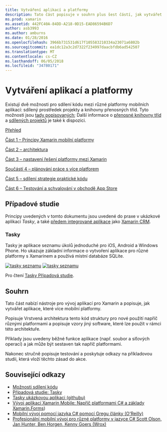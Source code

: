 ```yaml
---
title: Vytváření aplikací a platformy
description: Tato část popisuje v souhrn plus šest částí, jak vytvářet aplikace, které používají platformou vývoj Xamarin – z pochopení, jak funguje Xamarin navrhování mobilní aplikace a pak testování a nasazení do různých úložišť aplikace.
ms.prod: xamarin
ms.assetid: 442FC40A-84DD-A218-0D15-EAD86594B6D7
author: asb3993
ms.author: amburns
ms.date: 01/28/2016
ms.openlocfilehash: 3966b731531d617f105583210334a23071a6802b
ms.sourcegitcommit: ea1dc12a3c2d7322f234997daacbfdb6ad542507
ms.translationtype: MT
ms.contentlocale: cs-CZ
ms.lasthandoff: 06/05/2018
ms.locfileid: "34780171"
---
```

# <a name="building-cross-platform-applications"></a>Vytváření aplikací a platformy

Existují dvě možnosti pro sdílení kódu mezi různé platformy mobilních aplikací: sdílený prostředek projekty a knihovny přenosných tříd. Tyto možnosti jsou [tady popisovaných](~/cross-platform/app-fundamentals/code-sharing.md); Další informace o [přenosné knihovny tříd](~/cross-platform/app-fundamentals/pcl.md) a [sdílených projektů](~/cross-platform/app-fundamentals/shared-projects.md) je také k dispozici.

<a name="Sections" />

 [Přehled](~/cross-platform/app-fundamentals/building-cross-platform-applications/overview.md)

 [Část 1 – Principy Xamarin mobilní platformy](~/cross-platform/app-fundamentals/building-cross-platform-applications/understanding-the-xamarin-mobile-platform.md)

 [Část 2 – architektura](~/cross-platform/app-fundamentals/building-cross-platform-applications/architecture.md)

 [Část 3 – nastavení řešení platformy mezi Xamarin](~/cross-platform/app-fundamentals/building-cross-platform-applications/setting-up-a-xamarin-cross-platform-solution.md)

 [Součástí 4 – plánování práce s více platforem](~/cross-platform/app-fundamentals/building-cross-platform-applications/platform-divergence-abstraction-divergent-implementation.md)

 [Část 5 – sdílení strategie praktické kódu](~/cross-platform/app-fundamentals/building-cross-platform-applications/practical-code-sharing-strategies.md)

 [Část 6 – Testování a schvalování v obchodě App Store](~/cross-platform/app-fundamentals/building-cross-platform-applications/testing-and-app-store-approvals.md)

 <a name="Cross-Platform_Mobile_Application_Case_Studies" />

## <a name="case-studies"></a>Případové studie

Principy uvedených v tomto dokumentu jsou uvedené do praxe v ukázkové aplikaci *Tasky*, a také [předem integrované aplikace](https://xamarin.com/prebuilt) jako [Xamarin CRM](https://xamarin.com/prebuilt/#xamarincrm).

 <a name="Tasky" />

### <a name="tasky"></a>Tasky

Tasky je aplikace seznamu úkolů jednoduché pro iOS, Android a Windows Phone.
Ho ukazuje základní informace o vytvoření aplikace pro různé platformy s Xamarinem a používá místní databáze SQLite.

 [![tasky seznamu](images/iphone-list-sml.png)](images/iphone-list.png#lightbox) [ ![tasky seznamu](images/iphone-list-sml.png)](images/iphone-list.png#lightbox)

Pro čtení [Tasky Případová studie](~/cross-platform/app-fundamentals/building-cross-platform-applications/case-study-tasky.md).

## <a name="summary"></a>Souhrn

Tato část nabízí nástroje pro vývoj aplikací pro Xamarin a popisuje, jak vytvářet aplikace, které více mobilní platformy.

Popisuje Vrstvená architektura tento kód struktury pro nové použití napříč různými platformami a popisuje vzory jiný software, které lze použít v rámci této architektuře.

Příklady jsou uvedeny běžné funkce aplikace (např. soubor a síťových operací) a jak může být sestaven tak napříč platformami.

Nakonec stručně popisuje testování a poskytuje odkazy na příkladovou studii, která vloží těchto zásad do akce.

## <a name="related-links"></a>Související odkazy

- [Možnosti sdílení kódu](~/cross-platform/app-fundamentals/code-sharing.md)
- [Případová studie: Tasky](~/cross-platform/app-fundamentals/building-cross-platform-applications/case-study-tasky.md)
- [Tasky ukázkovou aplikaci (githubu)](https://developer.xamarin.com/samples/mobile/TaskyPortable/)
- [Vývoj aplikací Xamarin Mobile: Napříč platformami C# a základy Xamarin.Forms](http://www.amazon.com/Xamarin-Mobile-Application-Development-Cross-Platform/dp/1484202155/))
- [Mobilní vývoj pomocí jazyka C# pomocí Gregu články (O'Reilly)](http://shop.oreilly.com/product/0636920024002.do)
- [Profesionální mobilní vývoj pro různé platformy v jazyce C# Scott Olson, Jan Hunter, Ben Horgen, Kenny Goers (Wrox)](http://www.wiley.com/WileyCDA/WileyTitle/productCd-1118157702.html)
